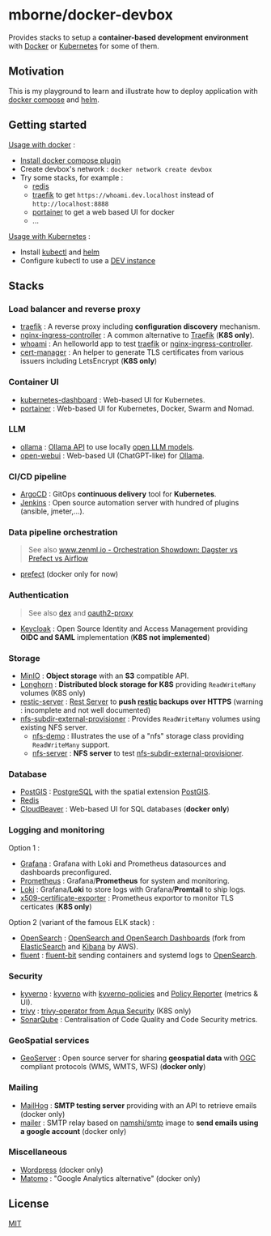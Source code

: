 # mborne/docker-devbox

Provides stacks to setup a **container-based development environment** with [Docker](docs/docker.md) or [Kubernetes](docs/kubernetes.md) for some of them.

## Motivation

This is my playground to learn and illustrate how to deploy application with [docker compose](https://docs.docker.com/compose/) and [helm](https://helm.sh/).

## Getting started

[Usage with docker](docs/docker.md) :

* [Install docker compose plugin](https://docs.docker.com/compose/install/linux/)
* Create devbox's network : `docker network create devbox`
* Try some stacks, for example :
  * [redis](redis/README.md)
  * [traefik](traefik/README.md) to get `https://whoami.dev.localhost` instead of `http://localhost:8888`
  * [portainer](portainer/README.md) to get a web based UI for docker
  * ...

[Usage with Kubernetes](docs/kubernetes.md) :

* Install [kubectl](https://kubernetes.io/docs/tasks/tools/#kubectl) and [helm](https://helm.sh/docs/intro/install/)
* Configure kubectl to use a [DEV instance](docs/kubernetes-dev.md)

## Stacks

### Load balancer and reverse proxy

* [traefik](traefik/README.md) : A reverse proxy including **configuration discovery** mechanism.
* [nginx-ingress-controller](nginx-ingress-controller/README.md) : A common alternative to [Traefik](traefik/README.md) (**K8S only**).
* [whoami](whoami/README.md) : An helloworld app to test [traefik](traefik/README.md) or [nginx-ingress-controller](nginx-ingress-controller/README.md).
* [cert-manager](cert-manager/README.md) :  An helper to generate TLS certificates from various issuers including LetsEncrypt (**K8S only**)

### Container UI

* [kubernetes-dashboard](kubernetes-dashboard/README.md) : Web-based UI for Kubernetes.
* [portainer](portainer/README.md) : Web-based UI for Kubernetes, Docker, Swarm and Nomad.

### LLM

* [ollama](ollama/README.md) : [Ollama API](https://github.com/likelovewant/ollama-for-amd/blob/main/docs/api.md) to use locally [open LLM models](https://ollama.com/search).
* [open-webui](open-webui/README.md) : Web-based UI (ChatGPT-like) for [Ollama](ollama/README.md).

### CI/CD pipeline

* [ArgoCD](argocd/README.md) : GitOps **continuous delivery** tool for **Kubernetes**.
* [Jenkins](jenkins/README.md) : Open source automation server with hundred of plugins (ansible, jmeter,...).

### Data pipeline orchestration

> See also [www.zenml.io - Orchestration Showdown: Dagster vs Prefect vs Airflow](https://www.zenml.io/blog/orchestration-showdown-dagster-vs-prefect-vs-airflow)

* [prefect](prefect/README.md) (docker only for now)

### Authentication

> See also [dex](https://github.com/dexidp/dex#readme) and [oauth2-proxy](https://oauth2-proxy.github.io/oauth2-proxy/)

* [Keycloak](keycloak/README.md) : Open Source Identity and Access Management providing **OIDC and SAML** implementation (**K8S not implemented**)

### Storage

* [MinIO](minio/README.md) : **Object storage** with an **S3** compatible API.
* [Longhorn](longhorn/README.md) : **Distributed block storage for K8S** providing `ReadWriteMany` volumes (K8S only)
* [restic-server](restic-server/README.md) : [Rest Server](https://github.com/restic/rest-server#readme) to **push [restic](https://restic.net/) backups over HTTPS** (warning : incomplete and not well documented)
* [nfs-subdir-external-provisioner](nfs-subdir-external-provisioner/README.md) : Provides `ReadWriteMany` volumes using existing NFS server.
    * [nfs-demo](nfs-demo/README.md) : Illustrates the use of a "nfs" storage class providing `ReadWriteMany` support.
    * [nfs-server](nfs-server/README.md) : **NFS server** to test [nfs-subdir-external-provisioner](nfs-subdir-external-provisioner/README.md).
 
### Database

* [PostGIS](postgis/README.md) : [PostgreSQL](https://www.postgresql.org/) with the spatial extension [PostGIS](https://postgis.net/).
* [Redis](redis/README.md)
* [CloudBeaver](cloudbeaver/README.md) : Web-based UI for SQL databases (**docker only**)

### Logging and monitoring

Option 1 :

* [Grafana](grafana/README.md) : Grafana with Loki and Prometheus datasources and dashboards preconfigured.
* [Prometheus](prometheus/README.md) : Grafana/**Prometheus** for system and monitoring.
* [Loki](loki/README.md) : Grafana/**Loki** to store logs with Grafana/**Promtail** to ship logs.
* [x509-certificate-exporter](x509-certificate-exporter/README.md) : Prometheus exportor to monitor TLS certicates (**K8S only**)

Option 2 (variant of the famous ELK stack) :

* [OpenSearch](opensearch/README.md) : [OpenSearch and OpenSearch Dashboards](https://docs.opensearch.org/docs/latest/about/) (fork from [ElasticSearch](https://www.elastic.co/fr/elasticsearch/) and [Kibana](https://www.elastic.co/fr/kibana) by AWS).
* [fluent](fluent/README.md) : [fluent-bit](https://docs.fluentbit.io/manual) sending containers and systemd logs to [OpenSearch](opensearch/README.md).

### Security

* [kyverno](kyverno/README.md) : [kyverno](https://artifacthub.io/packages/helm/kyverno/kyverno) with [kyverno-policies](https://artifacthub.io/packages/helm/kyverno/kyverno-policies) and [Policy Reporter](https://kyverno.github.io/policy-reporter/) (metrics & UI).
* [trivy](trivy/README.md) : [trivy-operator from Aqua Security](https://github.com/aquasecurity/trivy-operator#readme) (K8S only)
* [SonarQube](sonarqube/README.md) : Centralisation of Code Quality and Code Security metrics.

### GeoSpatial services

* [GeoServer](geoserver/README.md) : Open source server for sharing **geospatial data** with [OGC](https://www.ogc.org/) compliant protocols (WMS, WMTS, WFS) (**docker only**)

### Mailing

* [MailHog](mailhog/README.md) : **SMTP testing server** providing with an API to retrieve emails (docker only)
* [mailer](mailer/README.md) : SMTP relay based on [namshi/smtp](https://hub.docker.com/r/namshi/smtp) image to **send emails using a google account** (docker only)

### Miscellaneous

* [Wordpress](wordpress/README.md) (docker only)
* [Matomo](matomo/README.md) : "Google Analytics alternative" (docker only)

## License

[MIT](LICENSE)
